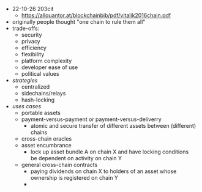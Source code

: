 - 22-10-26 203cit
	- https://allquantor.at/blockchainbib/pdf/vitalik2016chain.pdf
- originally people thought "one chain to rule them all"
- trade-offs:
	- security
	- privacy
	- efficiency
	- flexibility
	- platform complexity
	- developer ease of use
	- political values
- _strategies_
	- centralized
	- sidechains/relays
	- hash-locking
- _uses cases_
	- portable assets
	- payment-versus-payment or payment-versus-deliverry
		- atomic and secure transfer of different assets between (different) chains
	- cross-chain oracles
	- asset encumbrance
		- lock up asset bundle A on chain X and have locking conditions be dependent on activity on chain Y
	- general cross-chain contracts
		- paying dividends on chain X to holders of an asset whose ownership is registered on chain Y
		-

